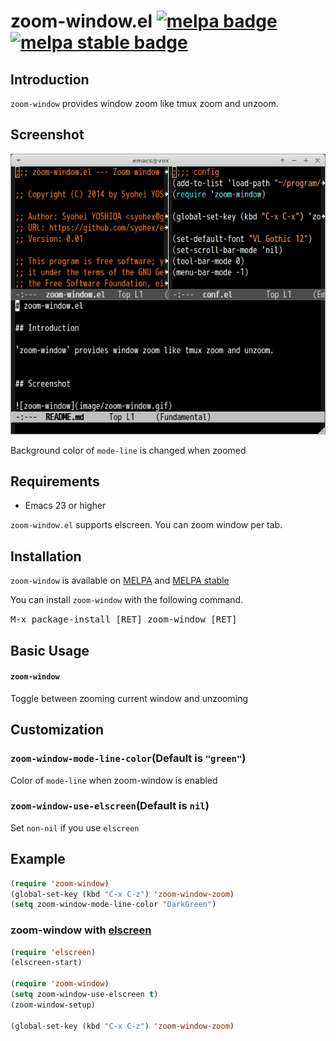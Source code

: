 # zoom-window.el [![melpa badge][melpa-badge]][melpa-link] [![melpa stable badge][melpa-stable-badge]][melpa-stable-link]

## Introduction

`zoom-window` provides window zoom like tmux zoom and unzoom.


## Screenshot

![zoom-window](image/zoom-window.gif)

Background color of `mode-line` is changed when zoomed


## Requirements

* Emacs 23 or higher

`zoom-window.el` supports elscreen. You can zoom window per tab.

## Installation

`zoom-window` is available on [MELPA](http://melpa.org/) and [MELPA stable](http://stable.melpa.org/)

You can install `zoom-window` with the following command.

<kbd>M-x package-install [RET] zoom-window [RET]</kbd>


## Basic Usage

#### `zoom-window`

Toggle between zooming current window and unzooming


## Customization

### `zoom-window-mode-line-color`(Default is `"green"`)

Color of `mode-line` when zoom-window is enabled

### `zoom-window-use-elscreen`(Default is `nil`)

Set `non-nil` if you use `elscreen`


## Example

```lisp
(require 'zoom-window)
(global-set-key (kbd "C-x C-z") 'zoom-window-zoom)
(setq zoom-window-mode-line-color "DarkGreen")
```

### zoom-window with [elscreen](https://github.com/knu/elscreen)

```lisp
(require 'elscreen)
(elscreen-start)

(require 'zoom-window)
(setq zoom-window-use-elscreen t)
(zoom-window-setup)

(global-set-key (kbd "C-x C-z") 'zoom-window-zoom)
```

[melpa-link]: https://melpa.org/#/zoom-window
[melpa-stable-link]: https://stable.melpa.org/#/zoom-window
[melpa-badge]: https://melpa.org/packages/zoom-window-badge.svg
[melpa-stable-badge]: https://stable.melpa.org/packages/zoom-window-badge.svg
